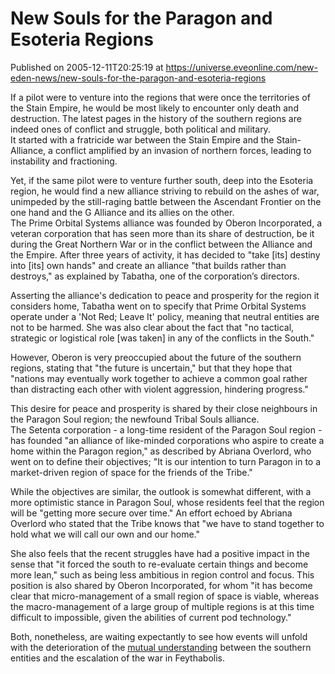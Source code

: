 # New Souls for the Paragon and Esoteria Regions
Published on 2005-12-11T20:25:19 at https://universe.eveonline.com/new-eden-news/new-souls-for-the-paragon-and-esoteria-regions

If a pilot were to venture into the regions that were once the territories of the Stain Empire, he would be most likely to encounter only death and destruction. The latest pages in the history of the southern regions are indeed ones of conflict and struggle, both political and military.  
It started with a fratricide war between the Stain Empire and the Stain- Alliance, a conflict amplified by an invasion of northern forces, leading to instability and fractioning. 

Yet, if the same pilot were to venture further south, deep into the Esoteria region, he would find a new alliance striving to rebuild on the ashes of war, unimpeded by the still-raging battle between the Ascendant Frontier on the one hand and the G Alliance and its allies on the other.  
The Prime Orbital Systems alliance was founded by Oberon Incorporated, a veteran corporation that has seen more than its share of destruction, be it during the Great Northern War or in the conflict between the Alliance and the Empire. After three years of activity, it has decided to "take [its] destiny into [its] own hands" and create an alliance "that builds rather than destroys," as explained by Tabatha, one of the corporation’s directors.  
  
Asserting the alliance's dedication to peace and prosperity for the region it considers home, Tabatha went on to specify that Prime Orbital Systems operate under a 'Not Red; Leave It' policy, meaning that neutral entities are not to be harmed. She was also clear about the fact that "no tactical, strategic or logistical role [was taken] in any of the conflicts in the South."  
  
However, Oberon is very preoccupied about the future of the southern regions, stating that "the future is uncertain," but that they hope that "nations may eventually work together to achieve a common goal rather than distracting each other with violent aggression, hindering progress." 

This desire for peace and prosperity is shared by their close neighbours in the Paragon Soul region; the newfound Tribal Souls alliance.  
The Setenta corporation - a long-time resident of the Paragon Soul region - has founded "an alliance of like-minded corporations who aspire to create a home within the Paragon region," as described by Abriana Overlord, who went on to define their objectives; "It is our intention to turn Paragon in to a market-driven region of space for the friends of the Tribe."  
  
While the objectives are similar, the outlook is somewhat different, with a more optimistic stance in Paragon Soul, whose residents feel that the region will be "getting more secure over time." An effort echoed by Abriana Overlord who stated that the Tribe knows that "we have to stand together to hold what we will call our own and our home."  
  
She also feels that the recent struggles have had a positive impact in the sense that "it forced the south to re-evaluate certain things and become more lean," such as being less ambitious in region control and focus. This position is also shared by Oberon Incorporated, for whom "it has become clear that micro-management of a small region of space is viable, whereas the macro-management of a large group of multiple regions is at this time difficult to impossible, given the abilities of current pod technology." 

Both, nonetheless, are waiting expectantly to see how events will unfold with the deterioration of the [mutual understanding](http://myeve.eve-online.com/ingameboard.asp?a=topic&threadID=197081) between the southern entities and the escalation of the war in Feythabolis.
